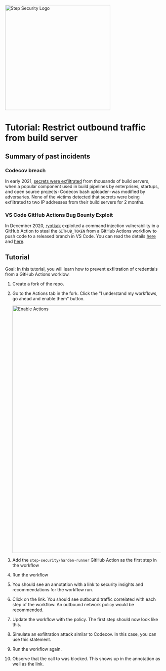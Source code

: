 <p align="left">
  <img src="https://step-security-images.s3.us-west-2.amazonaws.com/Final-Logo-06.png" alt="Step Security Logo" width="340">
</p>

# Tutorial: Restrict outbound traffic from build server

## Summary of past incidents
### Codecov breach
In early 2021, [secrets were exfiltrated](https://about.codecov.io/security-update/) from thousands of build servers, when a popular component used in build pipelines by enterprises, startups, and open source projects - Codecov bash uploader - was modified by adversaries. None of the victims detected that secrets were being exfiltrated to two IP addresses from their build servers for 2 months.

### VS Code GitHub Actions Bug Bounty Exploit
In December 2020, [ryotkak](https://twitter.com/ryotkak) exploited a command injection vulnerability in a GitHub Action to steal the `GITHUB_TOKEN` from a GitHub Actions workflow to push code to a released branch in VS Code. You can read the details [here](https://www.bleepingcomputer.com/news/security/heres-how-a-researcher-broke-into-microsoft-vs-codes-github/?&web_view=true) and [here](https://blog.ryotak.me/post/vscode-write-access/). 

## Tutorial
Goal: In this tutorial, you will learn how to prevent exfiltration of credentials from a GitHub Actions worklow. 

1. Create a fork of the repo.

2. Go to the Actions tab in the fork. Click the "I understand my workflows, go ahead and enable them" button. 
   
   <img src="https://step-security-images.s3.us-west-2.amazonaws.com/perms-enable-actions.png" alt="Enable Actions" width="800">

3. Add the `step-security/harden-runner` GitHub Action as the first step in the workflow

4. Run the workflow

5. You should see an annotation with a link to security insights and recommendations for the workflow run. 

6. Click on the link. You should see outbound traffic correlated with each step of the workflow. An outbound network policy would be recommended. 

7. Update the workflow with the policy. The first step should now look like this. 

8. Simulate an exfiltration attack similar to Codecov. In this case, you can use this statement. 

9. Run the workflow again. 

10. Observe that the call to was blocked. This shows up in the annotation as well as the link. 